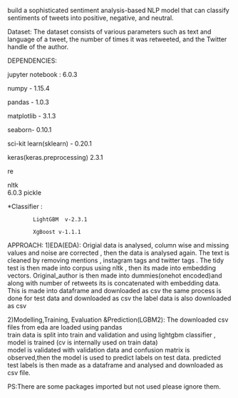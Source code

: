 build a sophisticated sentiment analysis-based NLP model that can classify sentiments of tweets into positive, negative, and neutral.

Dataset:
The dataset consists of various parameters such as text and language of a tweet, the number of times it was retweeted, and the Twitter handle of the author.


DEPENDENCIES:	

jupyter notebook : 6.0.3

numpy - 1.15.4   

pandas - 1.0.3   

matplotlib - 3.1.3  	

seaborn- 0.10.1  

sci-kit learn(sklearn) - 0.20.1    	

keras(keras.preprocessing) 2.3.1         

re            

nltk    	
6.0.3
pickle	

*Classifier :  
			
			LightGBM  v-2.3.1
			
			XgBoost v-1.1.1


APPROACH:
1)EDA(EDA):
Origial data is analysed, column wise and missing values and noise are corrected , then the data is analysed again.
The text is cleaned by removing mentions , instagram tags and twitter tags .
The tidy test is then made into corpus using nltk , then its made into embedding vectors.
Original_author is then made into dummies(onehot encoded)and along with number of retweets its is concatenated with embedding data.
This is made into dataframe and downloaded as csv
the same process is done for test data and downloaded as csv
the label data is also downloaded as csv 

2)Modelling,Training, Evaluation &Prediction(LGBM2):
The downloaded csv files from eda are loaded using pandas								
train data is split into train and validation  and using lightgbm classifier , model is trained (cv is internally used on train data)						
model is validated with validation data and confusion matrix is observed,then the model is used to predict labels on test data.
predicted test labels is  then made as a dataframe and analysed and downloaded as csv file.

PS:There are some packages imported but not used please ignore them.
